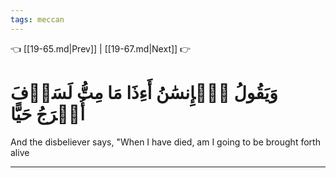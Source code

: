 ```yaml
---
tags: meccan
---
```


👈 [[19-65.md|Prev]] | [[19-67.md|Next]] 👉

# وَيَقُولُ ٱلۡإِنسَٰنُ أَءِذَا مَا مِتُّ لَسَوۡفَ أُخۡرَجُ حَيًّا

And the disbeliever says, "When I have died, am I going to be brought forth alive

---

